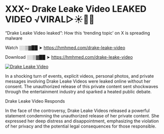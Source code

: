 # XXX~ Drake Leake Video LEAKED VIDEO ️√VIRAL▷☀️👄💥

“Drake Leake Video leaked”: How this ‘trending topic’ on X is spreading malware

Watch ░░▒▓██ ➤ https://hmhmed.com/drake-leake-video

Download ░░▒▓██ ➤ https://hmhmed.com/drake-leake-video

[![Drake Leake Video](https://i.imgur.com/dJHk4Zq.gif)](https://hmhmed.com/drake-leake-video)

In a shocking turn of events, explicit videos, personal photos, and private messages involving Drake Leake Videos were leaked online without her consent. The unauthorized release of this private content sent shockwaves through the entertainment industry and sparked a heated public debate.

Drake Leake Video Responds

In the face of the controversy, Drake Leake Videos released a powerful statement condemning the unauthorized release of her private content. She expressed her deep distress and disappointment, emphasizing the violation of her privacy and the potential legal consequences for those responsible.